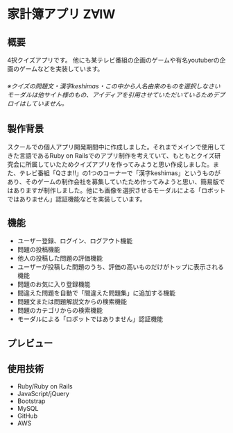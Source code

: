 # 家計簿アプリ Z∀IW

## 概要
4択クイズアプリです。
他にも某テレビ番組の企画のゲームや有名youtuberの企画のゲームなどを実装しています。
###### ※クイズの問題文・漢字keshimas・この中から人名由来のものを選択しなさいモーダルは他サイト様のもの、アイディアを引用させていただいているためデプロイはしていません。

## 製作背景
スクールでの個人アプリ開発期間中に作成しました。それまでメインで使用してきた言語であるRuby on Railsでのアプリ制作を考えていて、もともとクイズ研究会に所属していたためクイズアプリを作ってみようと思い作成しました。また、テレビ番組「Qさま!!」の1つのコーナーで「漢字keshimas」というものがあり、そのゲームの制作会社を募集していたため作ってみようと思い、簡易版ではありますが制作しました。他にも画像を選択させるモーダルによる「ロボットではありません」認証機能などを実装しています。



## 機能
* ユーザー登録、ログイン、ログアウト機能
* 問題の投稿機能
* 他人の投稿した問題の評価機能
* ユーザーが投稿した問題のうち、評価の高いものだけがトップに表示される機能
* 問題のお気に入り登録機能
* 間違えた問題を自動で「間違えた問題集」に追加する機能
* 問題文または問題解説文からの検索機能
* 問題のカテゴリからの検索機能
* モーダルによる「ロボットではありません」認証機能

## プレビュー

## 使用技術
* Ruby/Ruby on Rails
* JavaScript/jQuery
* Bootstrap
* MySQL
* GitHub
* AWS
